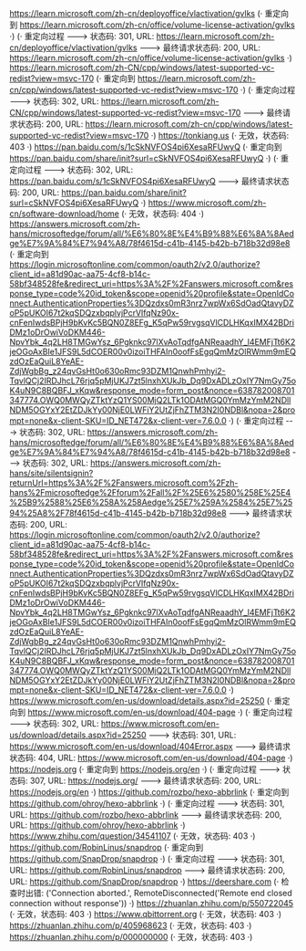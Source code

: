 https://learn.microsoft.com/zh-cn/deployoffice/vlactivation/gvlks (· 重定向到 https://learn.microsoft.com/zh-cn/office/volume-license-activation/gvlks ·)
(· 重定向过程 ---> 状态码: 301, URL: https://learn.microsoft.com/zh-cn/deployoffice/vlactivation/gvlks ---> 最终请求状态码: 200, URL: https://learn.microsoft.com/zh-cn/office/volume-license-activation/gvlks ·)
https://learn.microsoft.com/zh-CN/cpp/windows/latest-supported-vc-redist?view=msvc-170 (· 重定向到 https://learn.microsoft.com/zh-cn/cpp/windows/latest-supported-vc-redist?view=msvc-170 ·)
(· 重定向过程 ---> 状态码: 302, URL: https://learn.microsoft.com/zh-CN/cpp/windows/latest-supported-vc-redist?view=msvc-170 ---> 最终请求状态码: 200, URL: https://learn.microsoft.com/zh-cn/cpp/windows/latest-supported-vc-redist?view=msvc-170 ·)
https://tonkiang.us (· 无效，状态码: 403 ·)
https://pan.baidu.com/s/1cSkNVFOS4pi6XesaRFUwyQ (· 重定向到 https://pan.baidu.com/share/init?surl=cSkNVFOS4pi6XesaRFUwyQ ·)
(· 重定向过程 ---> 状态码: 302, URL: https://pan.baidu.com/s/1cSkNVFOS4pi6XesaRFUwyQ ---> 最终请求状态码: 200, URL: https://pan.baidu.com/share/init?surl=cSkNVFOS4pi6XesaRFUwyQ ·)
https://www.microsoft.com/zh-cn/software-download/home (· 无效，状态码: 404 ·)
https://answers.microsoft.com/zh-hans/microsoftedge/forum/all/%E6%80%8E%E4%B9%88%E6%8A%8Aedge%E7%9A%84%E7%94%A8/78f4615d-c41b-4145-b42b-b718b32d98e8 (· 重定向到 https://login.microsoftonline.com/common/oauth2/v2.0/authorize?client_id=a81d90ac-aa75-4cf8-b14c-58bf348528fe&redirect_uri=https%3A%2F%2Fanswers.microsoft.com&response_type=code%20id_token&scope=openid%20profile&state=OpenIdConnect.AuthenticationProperties%3DQzdxs0mR3nrz7wpWx6SdOadQtavyDZoP5pUKOI67t2kqSDQzxbqplvjPcrVIfqNz90x-cnFenIwdsBPjH9bKvKc5BQN0Z8EFg_K5qPw59rvgsqVlCDLHKqxIMX42BDriDMz1oDrOwiVoDKM446-NpvYbk_4q2LH8TMGwYsz_6Pgknkc97lXvAoTqdfgANReaadhY_l4EMFjTt6K2jeOGoAxBIe1JFS9L5dCOER00v0izoiTHFAIn0oofFsEgqQmMzOlRWmm9mEQzdOzEaQuiL8YeAE-ZdjWgbBg_z24qvGsHt0o630oRmc93DZM1QnwhPmhyi2-TqvlQCj2IRDJhcL76rjq5pMjUKJ7zt5lnxhXUkJb_Dq9DxADLzOxIY7NmGy75oK4uN9C8BQBFJ_xKqw&response_mode=form_post&nonce=638782008701347774.OWQ0MWQyZTktYzQ1YS00MjQ2LTk1ODAtMGQ0YmMzYmM2NDllNDM5OGYxY2EtZDJkYy00NjE0LWFiY2UtZjFhZTM3N2I0NDBl&nopa=2&prompt=none&x-client-SKU=ID_NET472&x-client-ver=7.6.0.0 ·)
(· 重定向过程 ---> 状态码: 302, URL: https://answers.microsoft.com/zh-hans/microsoftedge/forum/all/%E6%80%8E%E4%B9%88%E6%8A%8Aedge%E7%9A%84%E7%94%A8/78f4615d-c41b-4145-b42b-b718b32d98e8 ---> 状态码: 302, URL: https://answers.microsoft.com/zh-hans/site/silentsignin?returnUrl=https%3A%2F%2Fanswers.microsoft.com%2Fzh-hans%2Fmicrosoftedge%2Fforum%2Fall%2F%25E6%2580%258E%25E4%25B9%2588%25E6%258A%258Aedge%25E7%259A%2584%25E7%2594%25A8%2F78f4615d-c41b-4145-b42b-b718b32d98e8 ---> 最终请求状态码: 200, URL: https://login.microsoftonline.com/common/oauth2/v2.0/authorize?client_id=a81d90ac-aa75-4cf8-b14c-58bf348528fe&redirect_uri=https%3A%2F%2Fanswers.microsoft.com&response_type=code%20id_token&scope=openid%20profile&state=OpenIdConnect.AuthenticationProperties%3DQzdxs0mR3nrz7wpWx6SdOadQtavyDZoP5pUKOI67t2kqSDQzxbqplvjPcrVIfqNz90x-cnFenIwdsBPjH9bKvKc5BQN0Z8EFg_K5qPw59rvgsqVlCDLHKqxIMX42BDriDMz1oDrOwiVoDKM446-NpvYbk_4q2LH8TMGwYsz_6Pgknkc97lXvAoTqdfgANReaadhY_l4EMFjTt6K2jeOGoAxBIe1JFS9L5dCOER00v0izoiTHFAIn0oofFsEgqQmMzOlRWmm9mEQzdOzEaQuiL8YeAE-ZdjWgbBg_z24qvGsHt0o630oRmc93DZM1QnwhPmhyi2-TqvlQCj2IRDJhcL76rjq5pMjUKJ7zt5lnxhXUkJb_Dq9DxADLzOxIY7NmGy75oK4uN9C8BQBFJ_xKqw&response_mode=form_post&nonce=638782008701347774.OWQ0MWQyZTktYzQ1YS00MjQ2LTk1ODAtMGQ0YmMzYmM2NDllNDM5OGYxY2EtZDJkYy00NjE0LWFiY2UtZjFhZTM3N2I0NDBl&nopa=2&prompt=none&x-client-SKU=ID_NET472&x-client-ver=7.6.0.0 ·)
https://www.microsoft.com/en-us/download/details.aspx?id=25250 (· 重定向到 https://www.microsoft.com/en-us/download/404-page ·)
(· 重定向过程 ---> 状态码: 302, URL: https://www.microsoft.com/en-us/download/details.aspx?id=25250 ---> 状态码: 301, URL: https://www.microsoft.com/en-us/download/404Error.aspx ---> 最终请求状态码: 404, URL: https://www.microsoft.com/en-us/download/404-page ·)
https://nodejs.org (· 重定向到 https://nodejs.org/en ·)
(· 重定向过程 ---> 状态码: 307, URL: https://nodejs.org/ ---> 最终请求状态码: 200, URL: https://nodejs.org/en ·)
https://github.com/rozbo/hexo-abbrlink (· 重定向到 https://github.com/ohroy/hexo-abbrlink ·)
(· 重定向过程 ---> 状态码: 301, URL: https://github.com/rozbo/hexo-abbrlink ---> 最终请求状态码: 200, URL: https://github.com/ohroy/hexo-abbrlink ·)
https://www.zhihu.com/question/34541107 (· 无效，状态码: 403 ·)
https://github.com/RobinLinus/snapdrop (· 重定向到 https://github.com/SnapDrop/snapdrop ·)
(· 重定向过程 ---> 状态码: 301, URL: https://github.com/RobinLinus/snapdrop ---> 最终请求状态码: 200, URL: https://github.com/SnapDrop/snapdrop ·)
https://deershare.com (· 检查时出错: ('Connection aborted.', RemoteDisconnected('Remote end closed connection without response')) ·)
https://zhuanlan.zhihu.com/p/550722045 (· 无效，状态码: 403 ·)
https://www.qbittorrent.org (· 无效，状态码: 403 ·)
https://zhuanlan.zhihu.com/p/405968623 (· 无效，状态码: 403 ·)
https://zhuanlan.zhihu.com/p/000000000 (· 无效，状态码: 403 ·)
